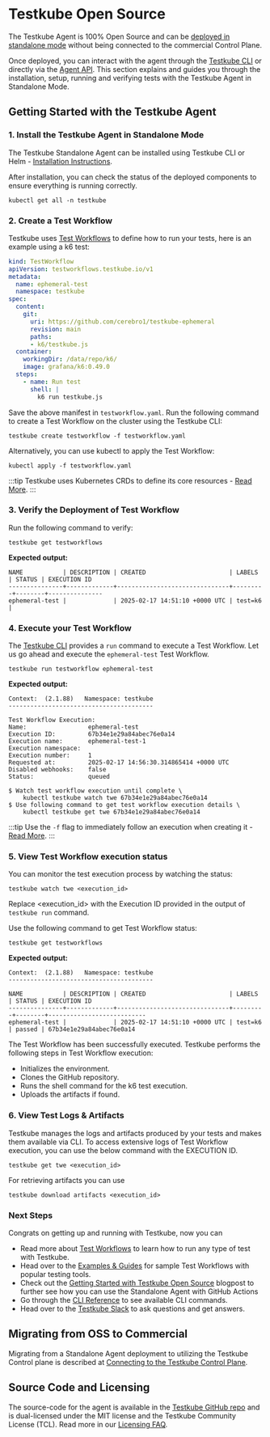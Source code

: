 # Testkube Open Source 

The Testkube Agent is 100% Open Source and can be [deployed in standalone mode](install/standalone-agent) without being connected
to the commercial Control Plane.

Once deployed, you can interact with the agent through the [Testkube CLI](install/cli) or directly via the
[Agent API](/openapi/overview#agent-api). This section explains and guides you through the installation, setup, 
running and verifying tests with the Testkube Agent in Standalone Mode.

## Getting Started with the Testkube Agent 

### 1. Install the Testkube Agent in Standalone Mode 

The Testkube Standalone Agent can be installed using Testkube CLI or 
Helm - [Installation Instructions](./install/standalone-agent#installing-the-standalone-agent).

After installation, you can check the status of the deployed components to ensure everything is running correctly.
   
```
kubectl get all -n testkube
```

### 2. Create a Test Workflow

Testkube uses [Test Workflows](/articles/test-workflows) to define how to run your tests, here is an example using a k6 test:

```yaml
kind: TestWorkflow
apiVersion: testworkflows.testkube.io/v1
metadata:
  name: ephemeral-test
  namespace: testkube
spec:
  content:
    git:
      uri: https://github.com/cerebro1/testkube-ephemeral
      revision: main
      paths:
      - k6/testkube.js
  container:
    workingDir: /data/repo/k6/
    image: grafana/k6:0.49.0
  steps:
    - name: Run test
      shell: |
        k6 run testkube.js
```

Save the above manifest in `testworkflow.yaml`. 
Run the following command to create a Test Workflow on the cluster using the Testkube CLI:

```
testkube create testworkflow -f testworkflow.yaml
```

Alternatively, you can use kubectl to apply the Test Workflow:

```
kubectl apply -f testworkflow.yaml
```

:::tip
Testkube uses Kubernetes CRDs to define its core resources - [Read More](/articles/crds).
:::


### 3. Verify the Deployment of Test Workflow

Run the following command to verify:

```
testkube get testworkflows
```

**Expected output:**

```
NAME           | DESCRIPTION | CREATED                       | LABELS  | STATUS | EXECUTION ID  
---------------+-------------+-------------------------------+---------+--------+---------------
ephemeral-test |             | 2025-02-17 14:51:10 +0000 UTC | test=k6 |
```

### 4. Execute your Test Workflow

The [Testkube CLI](/articles/cli) provides a `run` command to execute a Test Workflow. 
Let us go ahead and execute the `ephemeral-test` Test Workflow.

```
testkube run testworkflow ephemeral-test
```

**Expected output:**

```   
Context:  (2.1.88)   Namespace: testkube
----------------------------------------

Test Workflow Execution:
Name:                 ephemeral-test
Execution ID:         67b34e1e29a84abec76e0a14
Execution name:       ephemeral-test-1
Execution namespace:  
Execution number:     1
Requested at:         2025-02-17 14:56:30.314865414 +0000 UTC
Disabled webhooks:    false
Status:               queued

$ Watch test workflow execution until complete \
    kubectl testkube watch twe 67b34e1e29a84abec76e0a14
$ Use following command to get test workflow execution details \
    kubectl testkube get twe 67b34e1e29a84abec76e0a14
```

:::tip
Use the `-f` flag to immediately follow an execution when creating it - [Read More](/cli/testkube-run-testworkflow).
:::

### 5. View Test Workflow execution status

You can monitor the test execution process by watching the status:
```	
testkube watch twe <execution_id>
```
Replace <execution_id> with the Execution ID provided in the output of `testkube run` command.

Use the following command to get Test Workflow status:
```
testkube get testworkflows
```
**Expected output:**

```
Context:  (2.1.88)   Namespace: testkube
----------------------------------------

NAME           | DESCRIPTION | CREATED                       | LABELS  | STATUS | EXECUTION ID              
---------------+-------------+-------------------------------+---------+--------+---------------------------
ephemeral-test |             | 2025-02-17 14:51:10 +0000 UTC | test=k6 | passed | 67b34e1e29a84abec76e0a14  
```

The Test Workflow has been successfully executed.  Testkube performs the following steps in Test Workflow execution:

* Initializes the environment.
* Clones the GitHub repository.
* Runs the shell command for the k6 test execution.
* Uploads the artifacts if found.


### 6. View Test Logs & Artifacts

Testkube manages the logs and artifacts produced by your tests and makes them available via CLI. 
To access extensive logs of Test Workflow execution, you can use the below command with the EXECUTION ID.

```
testkube get twe <execution_id>
```

For retrieving artifacts you can use 

```
testkube download artifacts <execution_id>
```

### Next Steps

Congrats on getting up and running with Testkube, now you can

- Read more about [Test Workflows](/articles/test-workflows) to learn how to run any type of test with Testkube.
- Head over to the [Examples & Guides](/articles/examples/overview) for sample Test Workflows with popular testing tools.
- Check out the [Getting Started with Testkube Open Source](https://testkube.io/blog/getting-started-with-testkube-open-source) blogpost to further see how you can use the Standalone Agent with GitHub Actions
- Go through the [CLI Reference](/cli/testkube) to see available CLI commands.
- Head over to the [Testkube Slack](https://bit.ly/testkube-slack) to ask questions and get answers.

## Migrating from OSS to Commercial

Migrating from a Standalone Agent deployment to utilizing the Testkube Control plane is described 
at [Connecting to the Testkube Control Plane](/articles/install/standalone-agent#connecting-to-the-testkube-control-plane).

## Source Code and Licensing

The source-code for the agent is available in the [Testkube GitHub repo](https://github.com/kubeshop/testkube)
and is dual-licensed under the MIT license and the Testkube Community License (TCL).
Read more in our [Licensing FAQ](testkube-licensing-FAQ).
